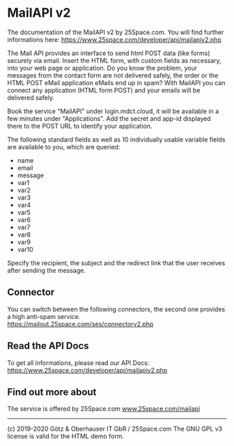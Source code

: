 # MailAPI v2

The documentation of the MailAPI v2 by 25Space.com.
You will find further informations here: https://www.25space.com/developer/api/mailapiv2.php

The Mail API provides an interface to send html POST data (like forms) securely via email.
Insert the HTML form, with custom fields as necessary, into your web page or application.
Do you know the problem, your messages from the contact form are not delivered safely, the order or the HTML POST eMail application eMails end up in spam? With MailAPI you can connect any application (HTML form POST) and your emails will be delivered safely.


Book the service "MailAPI" under login.mdct.cloud, it will be available in a few minutes under "Applications".
Add the secret and app-id displayed there to the POST URL to identify your application.


The following standard fields as well as 10 individually usable variable fields are available to you, which are queried:
- name
- email
- message
- var1
- var2
- var3
- var4
- var5
- var6
- var7
- var8
- var9
- var10


Specify the recipient, the subject and the redirect link that the user receives after sending the message.

## Connector
You can switch between the following connectors, the second one provides a high anti-spam service.
https://mailout.25space.com/ses/connectorv2.php


## Read the API Docs
To get all informations, please read our API Docs: https://www.25space.com/developer/api/mailapiv2.php


## Find out more about
The service is offered by 25Space.com
www.25space.com/mailapi

___
(c) 2019-2020 Götz & Oberhauser IT GbR / 25Space.com
The GNU GPL v3 license is valid for the HTML demo form.
